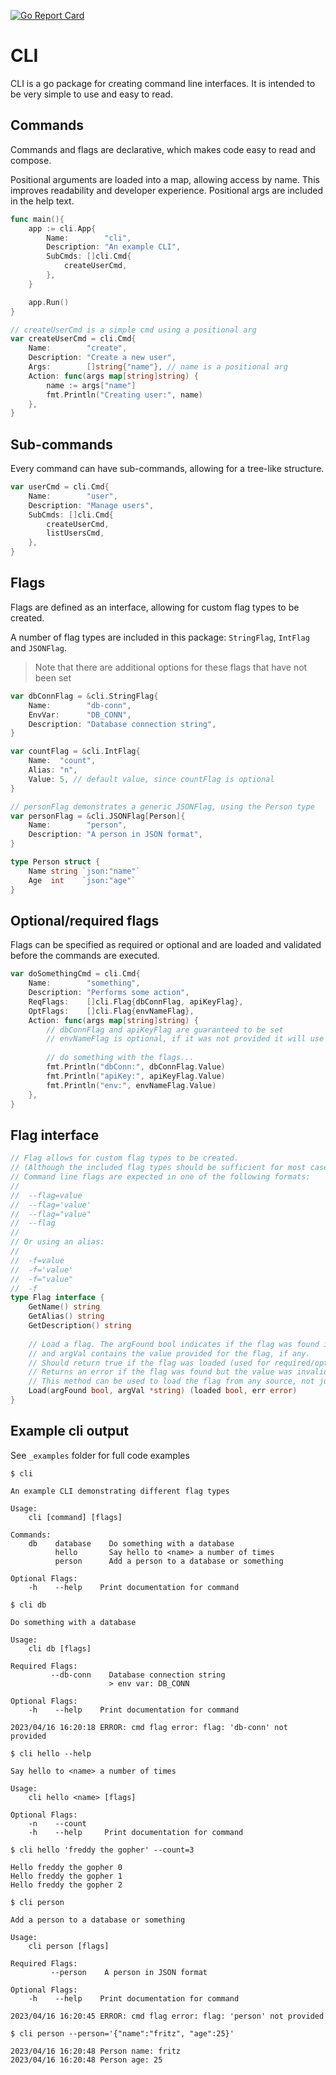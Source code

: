 [![Go Report Card](https://goreportcard.com/badge/github.com/fritzkeyzer/cli)](https://goreportcard.com/report/github.com/fritzkeyzer/cli)

# CLI
CLI is a go package for creating command line interfaces.
It is intended to be very simple to use and easy to read.

## Commands
Commands and flags are declarative, which makes code easy to read and compose.

Positional arguments are loaded into a map, allowing access by name.
This improves readability and developer experience.
Positional args are included in the help text.

```go
func main(){
    app := cli.App{
        Name:        "cli",
        Description: "An example CLI",
        SubCmds: []cli.Cmd{
            createUserCmd,
        },
    }

    app.Run()
}

// createUserCmd is a simple cmd using a positional arg
var createUserCmd = cli.Cmd{
    Name:        "create",
    Description: "Create a new user",
    Args:        []string{"name"}, // name is a positional arg
    Action: func(args map[string]string) {
        name := args["name"]
        fmt.Println("Creating user:", name)
    },
}
```

## Sub-commands
Every command can have sub-commands, allowing for a tree-like structure.

```go
var userCmd = cli.Cmd{
    Name:        "user",
    Description: "Manage users",
    SubCmds: []cli.Cmd{
        createUserCmd,
        listUsersCmd,
    },
}
```

## Flags
Flags are defined as an interface, allowing for custom flag types to be created.

A number of flag types are included in this package: `StringFlag`, `IntFlag` and `JSONFlag`.

>Note that there are additional options for these flags that have not been set
```go
var dbConnFlag = &cli.StringFlag{
    Name:        "db-conn",
    EnvVar:      "DB_CONN",
    Description: "Database connection string",
}

var countFlag = &cli.IntFlag{
    Name:  "count",
    Alias: "n",
    Value: 5, // default value, since countFlag is optional
}

// personFlag demonstrates a generic JSONFlag, using the Person type
var personFlag = &cli.JSONFlag[Person]{
    Name:        "person",
    Description: "A person in JSON format",
}

type Person struct {
    Name string `json:"name"`
    Age  int    `json:"age"`
}
```


## Optional/required flags 

Flags can be specified as required or optional and are loaded and validated before the commands are executed.

```go
var doSomethingCmd = cli.Cmd{
    Name:        "something",
    Description: "Performs some action",
    ReqFlags:    []cli.Flag{dbConnFlag, apiKeyFlag},
    OptFlags:    []cli.Flag{envNameFlag},
    Action: func(args map[string]string) {
        // dbConnFlag and apiKeyFlag are guaranteed to be set
        // envNameFlag is optional, if it was not provided it will use the default value
        
        // do something with the flags...
        fmt.Println("dbConn:", dbConnFlag.Value)
        fmt.Println("apiKey:", apiKeyFlag.Value)
        fmt.Println("env:", envNameFlag.Value)
    },
}
```

## Flag interface
```go
// Flag allows for custom flag types to be created.
// (Although the included flag types should be sufficient for most cases.)
// Command line flags are expected in one of the following formats:
//
//	--flag=value
//	--flag='value'
//	--flag="value"
//	--flag
//
// Or using an alias:
//
//	-f=value
//	-f='value'
//	-f="value"
//	-f
type Flag interface {
    GetName() string
    GetAlias() string
    GetDescription() string
    
    // Load a flag. The argFound bool indicates if the flag was found in the cli args
    // and argVal contains the value provided for the flag, if any.
    // Should return true if the flag was loaded (used for required/optional validation)
    // Returns an error if the flag was found but the value was invalid etc.
    // This method can be used to load the flag from any source, not just cli args. Eg: env vars, files etc.
    Load(argFound bool, argVal *string) (loaded bool, err error)
}
```

## Example cli output

See `_examples` folder for full code examples

`$ cli`
```
An example CLI demonstrating different flag types

Usage:
    cli [command] [flags]

Commands:
    db    database    Do something with a database
          hello       Say hello to <name> a number of times
          person      Add a person to a database or something

Optional Flags:
    -h    --help    Print documentation for command
```

`$ cli db`
```
Do something with a database

Usage:
    cli db [flags]

Required Flags:
         --db-conn    Database connection string
                      > env var: DB_CONN

Optional Flags:
    -h    --help    Print documentation for command

2023/04/16 16:20:18 ERROR: cmd flag error: flag: 'db-conn' not provided
```

`$ cli hello --help`
```
Say hello to <name> a number of times

Usage:
    cli hello <name> [flags]

Optional Flags:
    -n    --count
    -h    --help     Print documentation for command
```
  
`$ cli hello 'freddy the gopher' --count=3`
```
Hello freddy the gopher 0
Hello freddy the gopher 1
Hello freddy the gopher 2
```

`$ cli person`
```
Add a person to a database or something

Usage:
    cli person [flags]

Required Flags:
         --person    A person in JSON format

Optional Flags:
    -h    --help    Print documentation for command

2023/04/16 16:20:45 ERROR: cmd flag error: flag: 'person' not provided
```

`$ cli person --person='{"name":"fritz", "age":25}'`
```
2023/04/16 16:20:48 Person name: fritz
2023/04/16 16:20:48 Person age: 25
```
